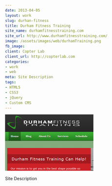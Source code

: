```yaml
---
date: 2013-04-05
layout: work
slug: durhan-fitness
title: Durham Fitness Training
site_name: durhamfitnesstraining.com
site_url: http://www.durhamfitnesstraining.com/
image: /assets/images/web/durhamTraining.png
fb_image: 
client: Copter Lab
client_url: http://copterlab.com
categories:
- work
- web
meta: Site Description
tags: 
- HTML5
- CSS3
- jQuery
- Custom CMS
---
```


![Durham Fitness Training](/assets/images/web/durhamTraining.png)

Site Description